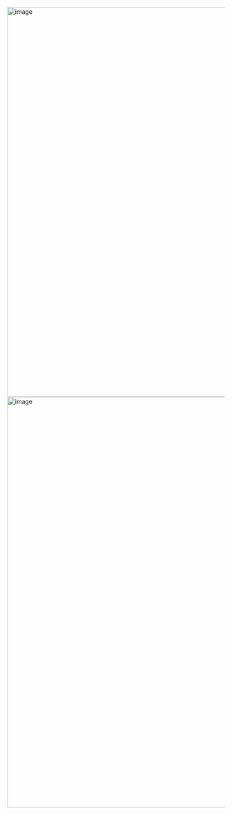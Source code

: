 <img width="1918" height="900" alt="image" src="https://github.com/user-attachments/assets/99ac5ee5-0c52-499c-ab2b-b07bf47506a6" />

<img width="1918" height="948" alt="image" src="https://github.com/user-attachments/assets/1ec9837b-55b6-4f43-9a42-c4cc4dfdd9e2" />
